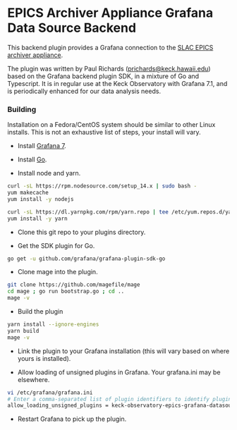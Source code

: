 # EPICS Archiver Appliance Grafana Data Source Backend

This backend plugin provides a Grafana connection to the [SLAC EPICS archiver appliance](https://github.com/slacmshankar/epicsarchiverap).

The plugin was written by Paul Richards (prichards@keck.hawaii.edu) based on the Grafana backend plugin SDK, in a mixture of Go and Typescript.  It is in regular use at the Keck Observatory with Grafana 7.1, and is periodically enhanced for our data analysis needs.  


### Building

Installation on a Fedora/CentOS system should be similar to other Linux installs.  This is not an exhaustive list of steps, your install will vary.

- Install [Grafana 7](https://grafana.com/docs/grafana/latest/installation/rpm/).

- Install [Go](https://golang.org/doc/install).

- Install node and yarn.
```BASH
curl -sL https://rpm.nodesource.com/setup_14.x | sudo bash -
yum makecache
yum install -y nodejs

curl -sL https://dl.yarnpkg.com/rpm/yarn.repo | tee /etc/yum.repos.d/yarn.repo
yum install -y yarn
```

- Clone this git repo to your plugins directory.

- Get the SDK plugin for Go.
```BASH
go get -u github.com/grafana/grafana-plugin-sdk-go
```

- Clone mage into the plugin.
```BASH
git clone https://github.com/magefile/mage
cd mage ; go run bootstrap.go ; cd ..
mage -v
```

- Build the plugin
```BASH
yarn install --ignore-engines
yarn build
mage -v
```
- Link the plugin to your Grafana installation (this will vary based on where yours is installed).

- Allow loading of unsigned plugins in Grafana.  Your grafana.ini may be elsewhere.
```BASH
vi /etc/grafana/grafana.ini
# Enter a comma-separated list of plugin identifiers to identify plugins that are allowed to be loaded even if they lack a valid signature. 
allow_loading_unsigned_plugins = keck-observatory-epics-grafana-datasource
```

- Restart Grafana to pick up the plugin.

